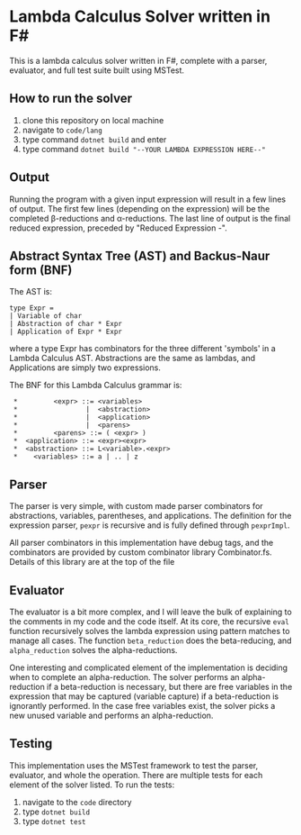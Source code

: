 # Lambda Calculus Solver written in F#
This is a lambda calculus solver written in F#, complete with a parser, evaluator, and full test suite built using MSTest. 

## How to run the solver ##
1. clone this repository on local machine
2. navigate to ```code/lang```
3. type command ```dotnet build``` and enter
4. type command ```dotnet build "--YOUR LAMBDA EXPRESSION HERE--"```

## Output
Running the program with a given input expression will result in a few lines of output. The first few lines (depending on the expression) will be the completed β-reductions and α-reductions. The last line of output is the final reduced expression, preceded by "Reduced Expression -".

## Abstract Syntax Tree (AST) and Backus-Naur form (BNF) ##
The AST is:

```
type Expr =
| Variable of char
| Abstraction of char * Expr
| Application of Expr * Expr
```
where a type Expr has combinators for the three different 'symbols' in a Lambda Calculus AST. Abstractions are the same as lambdas, and Applications are simply two expressions. 

The BNF for this Lambda Calculus grammar is:
```
 *         <expr> ::= <variables>
 *                 |  <abstraction>
 *                 |  <application>
 *                 |  <parens>
 *         <parens> ::= ( <expr> )
 *  <application> ::= <expr><expr>
 *  <abstraction> ::= L<variable>.<expr>
 *    <variables> ::= a | .. | z    
```

## Parser ##
The parser is very simple, with custom made parser combinators for abstractions, variables, parentheses, and applications. The definition for the expression parser, ```pexpr``` is recursive and is fully defined through ```pexprImpl```.

All parser combinators in this implementation have debug tags, and the combinators are provided by custom combinator library Combinator.fs. Details of this library are at the top of the file

## Evaluator ##
The evaluator is a bit more complex, and I will leave the bulk of explaining to the comments in my code and the code itself. At its core, the recursive ```eval``` function recursively solves the lambda expression using pattern matches to manage all cases. The function ```beta_reduction``` does the beta-reducing, and ```alpha_reduction``` solves the alpha-reductions.

One interesting and complicated element of the implementation is deciding when to complete an alpha-reduction. The solver performs an alpha-reduction if a beta-reduction is necessary, but there are free variables in the expression that may be captured (variable capture) if a beta-reduction is ignorantly performed. In the case free variables exist, the solver picks a new unused variable and performs an alpha-reduction. 

## Testing ##
This implementation uses the MSTest framework to test the parser, evaluator, and whole the operation. There are multiple tests for each element of the solver listed. To run the tests: 
1. navigate to the ```code``` directory
2. type ```dotnet build```
3. type ```dotnet test```





